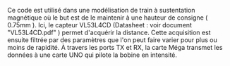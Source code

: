 Ce code est utilisé dans une modélisation de train à sustentation magnétique où le but est de le maintenir à une hauteur de consigne ( 0.75mm ).
Ici, le capteur VL53L4CD (Datasheet : voir document "VL53L4CD.pdf" ) permet d'acquérir la distance.
Cette acquisition est ensuite filtrée par des paramètres que l'on peut faire varier pour plus ou moins de rapidité.
À travers les ports TX et RX, la carte Méga transmet les données à une carte UNO qui pilote la bobine en intensité. 
